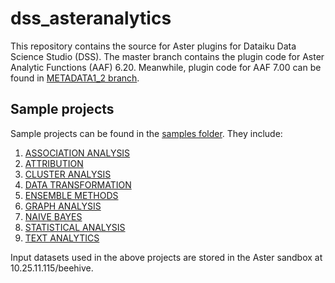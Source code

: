 # dss_asteranalytics

This repository contains the source for Aster plugins for Dataiku Data Science Studio (DSS).
The master branch contains the plugin code for Aster Analytic Functions (AAF) 6.20.
Meanwhile, plugin code for AAF 7.00 can be found in [METADATA1_2 branch](https://github.com/ThinkBigAnalytics/dss_asteranalytics/tree/METADATA1_2).

## Sample projects
Sample projects can be found in the [samples folder](./samples).
They include:
1. [ASSOCIATION ANALYSIS](./samples/ASSOCIATIONANALYSIS_620.zip)
2. [ATTRIBUTION](./samples/ATTRIBUTION_620.zip)
3. [CLUSTER ANALYSIS](./samples/CLUSTERANALYSIS_620.zip)
4. [DATA TRANSFORMATION](./samples/DATATRANSFORMATION_620.zip)
5. [ENSEMBLE METHODS](./samples/ENSEMBLEMETHODS_620.zip)
6. [GRAPH ANALYSIS](./samples/GRAPHANALYSIS_620.zip)
7. [NAIVE BAYES](./samples/NAIVEBAYES_620.zip)
8. [STATISTICAL ANALYSIS](./samples/STATISTICALANALYSIS_620.zip)
9. [TEXT ANALYTICS](./samples/TEXTANALYTICS_620.zip)

Input datasets used in the above projects are stored in the Aster sandbox at 10.25.11.115/beehive.
